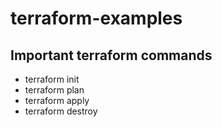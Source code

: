# terraform-examples

## Important terraform commands

* terraform init
* terraform plan
* terraform apply
* terraform destroy
